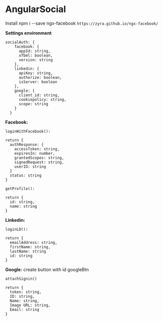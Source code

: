 # AngularSocial

Install npm i --save ngx-facebook
`https://zyra.github.io/ngx-facebook/`

**Settings environment**
```
socialAuth: {
    facebook: {
      appId: string,
      xfbml: boolean,
      version: string
    },
    linkedin: {
      apiKey: string,
      authorize: boolean,
      isServer: boolean
    },
    google: {
      client_id: string,
      cookiepolicy: string,
      scope: string
    }
  }
```

**Facebook:**
<br>
```
loginWithFacebook():

return {
  authResponse: {
    accessToken: string,
    expiresIn: number,
    grantedScopes: string,
    signedRequest: string,
    userID: string
  }
  status: string
}
```
```
getProfile():

return {
  id: string,
  name: string
}
```

**Linkedin:**
```
loginLD():

return {
  emailAddress: string,
  firstName: string,
  lastName: string
  id: string
}
```

**Google:**
create button with id googleBtn
```
attachSignin()

return {
  token: string,
  ID: string,
  Name: string,
  Image URL: string,
  Email: string
}

```
